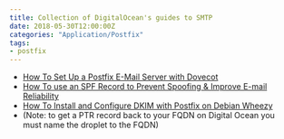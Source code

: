 ```yaml
---
title: Collection of DigitalOcean's guides to SMTP
date: 2018-05-30T12:00:00Z
categories: "Application/Postfix"
tags:
- postfix
---
```

* [How To Set Up a Postfix E-Mail Server with Dovecot](https://www.digitalocean.com/community/tutorials/how-to-set-up-a-postfix-e-mail-server-with-dovecot)  
* [How To use an SPF Record to Prevent Spoofing & Improve E-mail Reliability](https://www.digitalocean.com/community/tutorials/how-to-use-an-spf-record-to-prevent-spoofing-improve-e-mail-reliability)  
* [How To Install and Configure DKIM with Postfix on Debian Wheezy](https://www.digitalocean.com/community/tutorials/how-to-install-and-configure-dkim-with-postfix-on-debian-wheezy)  
* (Note: to get a PTR record back to your FQDN on Digital Ocean you must name the droplet to the FQDN)  

